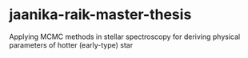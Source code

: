 # jaanika-raik-master-thesis
Applying MCMC methods in stellar spectroscopy for deriving physical parameters of hotter (early-type) star
